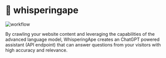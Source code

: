 # 🦧 whisperingape

![workflow](https://github.com/thisiscetin/whisperingape/actions/workflows/rubyonrails.yml/badge.svg)

 By crawling your website content and leveraging the capabilities of the advanced language model, WhisperingApe creates an ChatGPT powered assistant (API endpoint) that can answer questions from your visitors with high accuracy and relevance.
